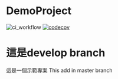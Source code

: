 # DemoProject

![ci_workflow](https://github.com/yunchang1986/DemoProject/actions/workflows/ci.yml/badge.svg)
[![codecov](https://codecov.io/gh/yunchang1986/DemoProject/branch/master/graph/badge.svg?token=FN4016EUK0)](https://codecov.io/gh/yunchang1986/DemoProject)

這是develop branch
=======
這是一個示範專案
This add in master branch
